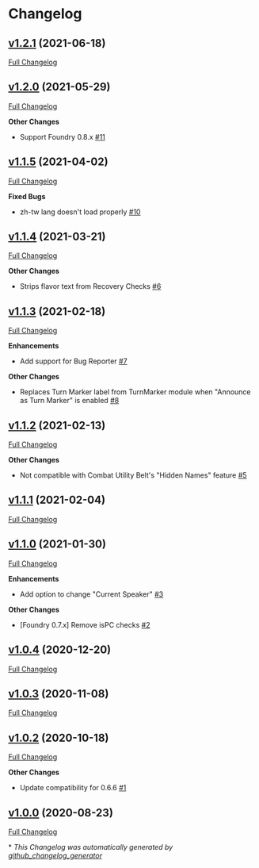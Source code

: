 # Changelog

## [v1.2.1](https://github.com/illandril/FoundryVTT-chat-enhancements/tree/v1.2.1) (2021-06-18)

[Full Changelog](https://github.com/illandril/FoundryVTT-chat-enhancements/compare/v1.2.0...v1.2.1)

## [v1.2.0](https://github.com/illandril/FoundryVTT-chat-enhancements/tree/v1.2.0) (2021-05-29)

[Full Changelog](https://github.com/illandril/FoundryVTT-chat-enhancements/compare/v1.1.5...v1.2.0)

**Other&nbsp;Changes**

- Support Foundry 0.8.x [\#11](https://github.com/illandril/FoundryVTT-chat-enhancements/issues/11)

## [v1.1.5](https://github.com/illandril/FoundryVTT-chat-enhancements/tree/v1.1.5) (2021-04-02)

[Full Changelog](https://github.com/illandril/FoundryVTT-chat-enhancements/compare/v1.1.4...v1.1.5)

**Fixed&nbsp;Bugs**

- zh-tw lang doesn't load properly [\#10](https://github.com/illandril/FoundryVTT-chat-enhancements/issues/10)

## [v1.1.4](https://github.com/illandril/FoundryVTT-chat-enhancements/tree/v1.1.4) (2021-03-21)

[Full Changelog](https://github.com/illandril/FoundryVTT-chat-enhancements/compare/v1.1.3...v1.1.4)

**Other&nbsp;Changes**

- Strips flavor text from Recovery Checks [\#6](https://github.com/illandril/FoundryVTT-chat-enhancements/issues/6)

## [v1.1.3](https://github.com/illandril/FoundryVTT-chat-enhancements/tree/v1.1.3) (2021-02-18)

[Full Changelog](https://github.com/illandril/FoundryVTT-chat-enhancements/compare/v1.1.2...v1.1.3)

**Enhancements**

- Add support for Bug Reporter [\#7](https://github.com/illandril/FoundryVTT-chat-enhancements/issues/7)

**Other&nbsp;Changes**

- Replaces Turn Marker label from TurnMarker module when "Announce as Turn Marker" is enabled [\#8](https://github.com/illandril/FoundryVTT-chat-enhancements/issues/8)

## [v1.1.2](https://github.com/illandril/FoundryVTT-chat-enhancements/tree/v1.1.2) (2021-02-13)

[Full Changelog](https://github.com/illandril/FoundryVTT-chat-enhancements/compare/v1.1.1...v1.1.2)

**Other&nbsp;Changes**

- Not compatible with Combat Utility Belt's "Hidden Names" feature [\#5](https://github.com/illandril/FoundryVTT-chat-enhancements/issues/5)

## [v1.1.1](https://github.com/illandril/FoundryVTT-chat-enhancements/tree/v1.1.1) (2021-02-04)

[Full Changelog](https://github.com/illandril/FoundryVTT-chat-enhancements/compare/v1.1.0...v1.1.1)

## [v1.1.0](https://github.com/illandril/FoundryVTT-chat-enhancements/tree/v1.1.0) (2021-01-30)

[Full Changelog](https://github.com/illandril/FoundryVTT-chat-enhancements/compare/v1.0.4...v1.1.0)

**Enhancements**

- Add option to change "Current Speaker" [\#3](https://github.com/illandril/FoundryVTT-chat-enhancements/issues/3)

**Other&nbsp;Changes**

- \[Foundry 0.7.x\] Remove isPC checks [\#2](https://github.com/illandril/FoundryVTT-chat-enhancements/issues/2)

## [v1.0.4](https://github.com/illandril/FoundryVTT-chat-enhancements/tree/v1.0.4) (2020-12-20)

[Full Changelog](https://github.com/illandril/FoundryVTT-chat-enhancements/compare/v1.0.3...v1.0.4)

## [v1.0.3](https://github.com/illandril/FoundryVTT-chat-enhancements/tree/v1.0.3) (2020-11-08)

[Full Changelog](https://github.com/illandril/FoundryVTT-chat-enhancements/compare/v1.0.2...v1.0.3)

## [v1.0.2](https://github.com/illandril/FoundryVTT-chat-enhancements/tree/v1.0.2) (2020-10-18)

[Full Changelog](https://github.com/illandril/FoundryVTT-chat-enhancements/compare/v1.0.0...v1.0.2)

**Other&nbsp;Changes**

- Update compatibility for 0.6.6 [\#1](https://github.com/illandril/FoundryVTT-chat-enhancements/issues/1)

## [v1.0.0](https://github.com/illandril/FoundryVTT-chat-enhancements/tree/v1.0.0) (2020-08-23)

[Full Changelog](https://github.com/illandril/FoundryVTT-chat-enhancements/compare/4dfc6e24ed823abb5c1183a1bab19693870c27fb...v1.0.0)



\* *This Changelog was automatically generated by [github_changelog_generator](https://github.com/github-changelog-generator/github-changelog-generator)*
